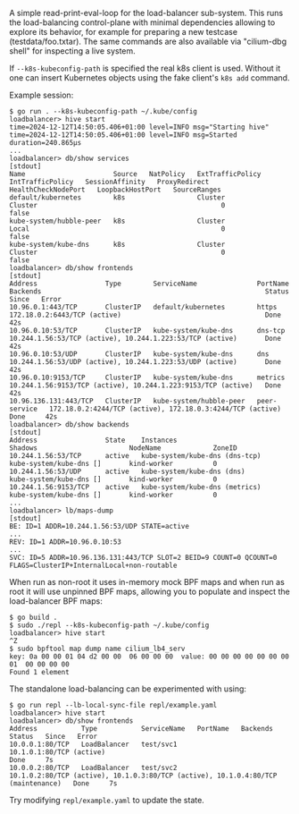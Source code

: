 A simple read-print-eval-loop for the load-balancer sub-system. This runs the load-balancing
control-plane with minimal dependencies allowing to explore its behavior, for example for
preparing a new testcase (testdata/foo.txtar). The same commands are also available via
"cilium-dbg shell" for inspecting a live system.

If `--k8s-kubeconfig-path` is specified the real k8s client is used. Without it one can
insert Kubernetes objects using the fake client's `k8s add` command.

Example session:

    $ go run . --k8s-kubeconfig-path ~/.kube/config
    loadbalancer> hive start
    time=2024-12-12T14:50:05.406+01:00 level=INFO msg="Starting hive"
    time=2024-12-12T14:50:05.406+01:00 level=INFO msg=Started duration=240.865µs
    ...
    loadbalancer> db/show services
    [stdout]
    Name                      Source   NatPolicy   ExtTrafficPolicy   IntTrafficPolicy   SessionAffinity   ProxyRedirect   HealthCheckNodePort   LoopbackHostPort   SourceRanges
    default/kubernetes        k8s                  Cluster            Cluster                                              0                     false
    kube-system/hubble-peer   k8s                  Cluster            Local                                                0                     false
    kube-system/kube-dns      k8s                  Cluster            Cluster                                              0                     false
    loadbalancer> db/show frontends
    [stdout]
    Address                 Type        ServiceName               PortName       Backends                                                        Status   Since   Error
    10.96.0.1:443/TCP       ClusterIP   default/kubernetes        https          172.18.0.2:6443/TCP (active)                                    Done     42s
    10.96.0.10:53/TCP       ClusterIP   kube-system/kube-dns      dns-tcp        10.244.1.56:53/TCP (active), 10.244.1.223:53/TCP (active)       Done     42s
    10.96.0.10:53/UDP       ClusterIP   kube-system/kube-dns      dns            10.244.1.56:53/UDP (active), 10.244.1.223:53/UDP (active)       Done     42s
    10.96.0.10:9153/TCP     ClusterIP   kube-system/kube-dns      metrics        10.244.1.56:9153/TCP (active), 10.244.1.223:9153/TCP (active)   Done     42s
    10.96.136.131:443/TCP   ClusterIP   kube-system/hubble-peer   peer-service   172.18.0.2:4244/TCP (active), 172.18.0.3:4244/TCP (active)      Done     42s
    loadbalancer> db/show backends
    [stdout]
    Address                 State    Instances                                  Shadows                       NodeName             ZoneID
    10.244.1.56:53/TCP      active   kube-system/kube-dns (dns-tcp)             kube-system/kube-dns []       kind-worker          0
    10.244.1.56:53/UDP      active   kube-system/kube-dns (dns)                 kube-system/kube-dns []       kind-worker          0
    10.244.1.56:9153/TCP    active   kube-system/kube-dns (metrics)             kube-system/kube-dns []       kind-worker          0
    ...
    loadbalancer> lb/maps-dump
    [stdout]
    BE: ID=1 ADDR=10.244.1.56:53/UDP STATE=active
    ...
    REV: ID=1 ADDR=10.96.0.10:53
    ...
    SVC: ID=5 ADDR=10.96.136.131:443/TCP SLOT=2 BEID=9 COUNT=0 QCOUNT=0 FLAGS=ClusterIP+InternalLocal+non-routable

When run as non-root it uses in-memory mock BPF maps and when run as root
it will use unpinned BPF maps, allowing you to populate and inspect the load-balancer
BPF maps:

    $ go build .
    $ sudo ./repl --k8s-kubeconfig-path ~/.kube/config
    loadbalancer> hive start
    ^Z
    $ sudo bpftool map dump name cilium_lb4_serv
    key: 0a 00 00 01 04 d2 00 00  06 00 00 00  value: 00 00 00 00 00 00 00 01  00 00 00 00
    Found 1 element

The standalone load-balancing can be experimented with using:

    $ go run repl --lb-local-sync-file repl/example.yaml
    loadbalancer> hive start
    loadbalancer> db/show frontends
    Address           Type           ServiceName   PortName   Backends                                                                            Status   Since   Error
    10.0.0.1:80/TCP   LoadBalancer   test/svc1                10.1.0.1:80/TCP (active)                                                            Done     7s
    10.0.0.2:80/TCP   LoadBalancer   test/svc2                10.1.0.2:80/TCP (active), 10.1.0.3:80/TCP (active), 10.1.0.4:80/TCP (maintenance)   Done     7s

Try modifying `repl/example.yaml` to update the state.
